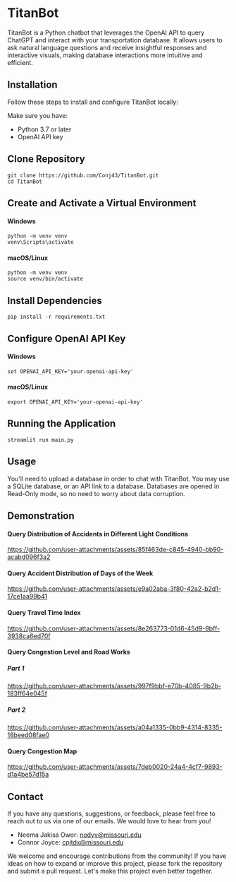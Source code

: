 # TitanBot
TitanBot is a Python chatbot that leverages the OpenAI API to query ChatGPT and interact with your transportation database. It allows users to ask natural language questions and receive insightful responses and interactive visuals, making database interactions more intuitive and efficient. 

## Installation
Follow these steps to install and configure TitanBot locally:

Make sure you have:
- Python 3.7 or later
- OpenAI API key

## Clone Repository
```
git clone https://github.com/Conj43/TitanBot.git
cd TitanBot
```
## Create and Activate a Virtual Environment

#### Windows
```
python -m venv venv
venv\Scripts\activate
```
#### macOS/Linux
```
python -m venv venv
source venv/bin/activate
```

## Install Dependencies
```
pip install -r requirements.txt
```

## Configure OpenAI API Key
#### Windows
```
set OPENAI_API_KEY='your-openai-api-key'
```
#### macOS/Linux
```
export OPENAI_API_KEY='your-openai-api-key'
```

## Running the Application
```
streamlit run main.py
```

## Usage
You'll need to upload a database in order to chat with TitanBot. You may use a SQLite database, or an API link to a database.
Databases are opened in Read-Only mode, so no need to worry about data corruption.








## Demonstration

#### Query Distribution of Accidents in Different Light Conditions
https://github.com/user-attachments/assets/85f463de-c845-4940-bb90-acabd096f3a2

#### Query Accident Distribution of Days of the Week
https://github.com/user-attachments/assets/e9a02aba-3f80-42a2-b2d1-17ce1aa99b41

#### Query Travel Time Index 
https://github.com/user-attachments/assets/8e263773-01d6-45d9-9bff-3938ca6ed70f

#### Query Congestion Level and Road Works
##### Part 1
https://github.com/user-attachments/assets/997f9bbf-e70b-4085-9b2b-183ff64e045f
##### Part 2
https://github.com/user-attachments/assets/a04a1335-0bb9-4314-8335-18beed08fae0

#### Query Congestion Map
https://github.com/user-attachments/assets/7deb0020-24a4-4cf7-9893-d1a4be57d15a



## Contact
If you have any questions, suggestions, or feedback, please feel free to reach out to us via one of our emails. We would love to hear from you!

- Neema Jakisa Owor: nodyv@missouri.edu
- Connor Joyce: cpjtdx@missouri.edu

We welcome and encourage contributions from the community! If you have ideas on how to expand or improve this project, please fork the repository and submit a pull request. Let's make this project even better together.

